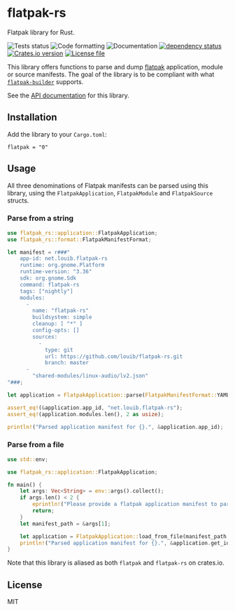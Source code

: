 # flatpak-rs
Flatpak library for Rust.

![Tests status](https://github.com/louib/flatpak-rs/workflows/tests/badge.svg)
![Code formatting](https://github.com/louib/flatpak-rs/workflows/formatting/badge.svg)
![Documentation](https://github.com/louib/flatpak-rs/workflows/doc/badge.svg)
[![dependency status](https://deps.rs/repo/github/louib/flatpak-rs/status.svg)](https://deps.rs/repo/github/louib/flatpak-rs)
[![Crates.io version](https://img.shields.io/crates/v/flatpak-rs?style=flat-square)](https://crates.io/crates/flatpak-rs)
[![License file](https://img.shields.io/github/license/louib/flatpak-rs)](https://github.com/louib/flatpak-rs/blob/master/LICENSE)

This library offers functions to parse and dump [flatpak](https://github.com/flatpak/flatpak) application,
module or source manifests. The goal of the library is to be compliant with what
[`flatpak-builder`](https://github.com/flatpak/flatpak-builder) supports.

See the [API documentation](https://docs.rs/flatpak/) for this library.

## Installation
Add the library to your `Cargo.toml`:
```ignore
flatpak = "0"
```

## Usage
All three denominations of Flatpak manifests can be parsed using this library,
using the `FlatpakApplication`, `FlatpakModule` and `FlatpakSource` structs.

### Parse from a string
```rust
use flatpak_rs::application::FlatpakApplication;
use flatpak_rs::format::FlatpakManifestFormat;

let manifest = r###"
    app-id: net.louib.flatpak-rs
    runtime: org.gnome.Platform
    runtime-version: "3.36"
    sdk: org.gnome.Sdk
    command: flatpak-rs
    tags: ["nightly"]
    modules:
      -
        name: "flatpak-rs"
        buildsystem: simple
        cleanup: [ "*" ]
        config-opts: []
        sources:
          -
            type: git
            url: https://github.com/louib/flatpak-rs.git
            branch: master
      -
        "shared-modules/linux-audio/lv2.json"
"###;

let application = FlatpakApplication::parse(FlatpakManifestFormat::YAML, manifest).unwrap();

assert_eq!(&application.app_id, "net.louib.flatpak-rs");
assert_eq!(application.modules.len(), 2 as usize);

println!("Parsed application manifest for {}.", &application.app_id);
```
### Parse from a file
```rust
use std::env;

use flatpak_rs::application::FlatpakApplication;

fn main() {
    let args: Vec<String> = env::args().collect();
    if args.len() < 2 {
        eprintln!("Please provide a flatpak application manifest to parse.");
        return;
    }
    let manifest_path = &args[1];

    let application = FlatpakApplication::load_from_file(manifest_path.clone()).unwrap();
    println!("Parsed application manifest for {}.", &application.get_id());
}

```

Note that this library is aliased as both `flatpak` and `flatpak-rs` on crates.io.

## License
MIT
